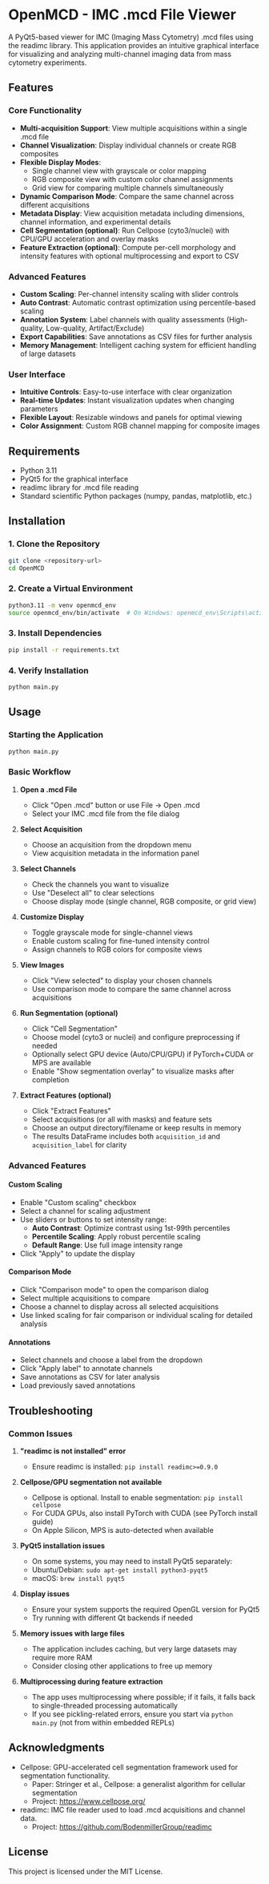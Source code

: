 # OpenMCD - IMC .mcd File Viewer

A PyQt5-based viewer for IMC (Imaging Mass Cytometry) .mcd files using the readimc library. This application provides an intuitive graphical interface for visualizing and analyzing multi-channel imaging data from mass cytometry experiments.

## Features

### Core Functionality
- **Multi-acquisition Support**: View multiple acquisitions within a single .mcd file
- **Channel Visualization**: Display individual channels or create RGB composites
- **Flexible Display Modes**: 
  - Single channel view with grayscale or color mapping
  - RGB composite view with custom color channel assignments
  - Grid view for comparing multiple channels simultaneously
- **Dynamic Comparison Mode**: Compare the same channel across different acquisitions
- **Metadata Display**: View acquisition metadata including dimensions, channel information, and experimental details
- **Cell Segmentation (optional)**: Run Cellpose (cyto3/nuclei) with CPU/GPU acceleration and overlay masks
- **Feature Extraction (optional)**: Compute per-cell morphology and intensity features with optional multiprocessing and export to CSV

### Advanced Features
- **Custom Scaling**: Per-channel intensity scaling with slider controls
- **Auto Contrast**: Automatic contrast optimization using percentile-based scaling
- **Annotation System**: Label channels with quality assessments (High-quality, Low-quality, Artifact/Exclude)
- **Export Capabilities**: Save annotations as CSV files for further analysis
- **Memory Management**: Intelligent caching system for efficient handling of large datasets

### User Interface
- **Intuitive Controls**: Easy-to-use interface with clear organization
- **Real-time Updates**: Instant visualization updates when changing parameters
- **Flexible Layout**: Resizable windows and panels for optimal viewing
- **Color Assignment**: Custom RGB channel mapping for composite images

## Requirements

- Python 3.11
- PyQt5 for the graphical interface
- readimc library for .mcd file reading
- Standard scientific Python packages (numpy, pandas, matplotlib, etc.)

## Installation

### 1. Clone the Repository
```bash
git clone <repository-url>
cd OpenMCD
```

### 2. Create a Virtual Environment
```bash
python3.11 -m venv openmcd_env
source openmcd_env/bin/activate  # On Windows: openmcd_env\Scripts\activate
```

### 3. Install Dependencies
```bash
pip install -r requirements.txt
```

### 4. Verify Installation
```bash
python main.py
```

## Usage

### Starting the Application
```bash
python main.py
```

### Basic Workflow

1. **Open a .mcd File**
   - Click "Open .mcd" button or use File → Open .mcd
   - Select your IMC .mcd file from the file dialog

2. **Select Acquisition**
   - Choose an acquisition from the dropdown menu
   - View acquisition metadata in the information panel

3. **Select Channels**
   - Check the channels you want to visualize
   - Use "Deselect all" to clear selections
   - Choose display mode (single channel, RGB composite, or grid view)

4. **Customize Display**
   - Toggle grayscale mode for single-channel views
   - Enable custom scaling for fine-tuned intensity control
   - Assign channels to RGB colors for composite views

5. **View Images**
   - Click "View selected" to display your chosen channels
   - Use comparison mode to compare the same channel across acquisitions

6. **Run Segmentation (optional)**
   - Click "Cell Segmentation"
   - Choose model (cyto3 or nuclei) and configure preprocessing if needed
   - Optionally select GPU device (Auto/CPU/GPU) if PyTorch+CUDA or MPS are available
   - Enable "Show segmentation overlay" to visualize masks after completion

7. **Extract Features (optional)**
   - Click "Extract Features"
   - Select acquisitions (or all with masks) and feature sets
   - Choose an output directory/filename or keep results in memory
   - The results DataFrame includes both `acquisition_id` and `acquisition_label` for clarity

### Advanced Features

#### Custom Scaling
- Enable "Custom scaling" checkbox
- Select a channel for scaling adjustment
- Use sliders or buttons to set intensity range:
  - **Auto Contrast**: Optimize contrast using 1st-99th percentiles
  - **Percentile Scaling**: Apply robust percentile scaling
  - **Default Range**: Use full image intensity range
- Click "Apply" to update the display

#### Comparison Mode
- Click "Comparison mode" to open the comparison dialog
- Select multiple acquisitions to compare
- Choose a channel to display across all selected acquisitions
- Use linked scaling for fair comparison or individual scaling for detailed analysis

#### Annotations
- Select channels and choose a label from the dropdown
- Click "Apply label" to annotate channels
- Save annotations as CSV for later analysis
- Load previously saved annotations

## Troubleshooting

### Common Issues

1. **"readimc is not installed" error**
   - Ensure readimc is installed: `pip install readimc>=0.9.0`

2. **Cellpose/GPU segmentation not available**
   - Cellpose is optional. Install to enable segmentation: `pip install cellpose`
   - For CUDA GPUs, also install PyTorch with CUDA (see PyTorch install guide)
   - On Apple Silicon, MPS is auto-detected when available

3. **PyQt5 installation issues**
   - On some systems, you may need to install PyQt5 separately:
   - Ubuntu/Debian: `sudo apt-get install python3-pyqt5`
   - macOS: `brew install pyqt5`

4. **Display issues**
   - Ensure your system supports the required OpenGL version for PyQt5
   - Try running with different Qt backends if needed 

5. **Memory issues with large files**
   - The application includes caching, but very large datasets may require more RAM
   - Consider closing other applications to free up memory

6. **Multiprocessing during feature extraction**
   - The app uses multiprocessing where possible; if it fails, it falls back to single-threaded processing automatically
   - If you see pickling-related errors, ensure you start via `python main.py` (not from within embedded REPLs)

## Acknowledgments

- Cellpose: GPU-accelerated cell segmentation framework used for segmentation functionality.
  - Paper: Stringer et al., Cellpose: a generalist algorithm for cellular segmentation
  - Project: https://www.cellpose.org/
- readimc: IMC file reader used to load .mcd acquisitions and channel data.
  - Project: https://github.com/BodenmillerGroup/readimc

## License

This project is licensed under the MIT License.
